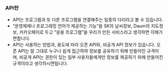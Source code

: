 ### API란
- API는 프로그램과 또 다른 프로그램을 연결해주는 일종의 다리라고 볼 수 있습니다.
- “운영체제나 프로그래밍 언어가 제공하는 기능”을 SK의 날씨정보, Daum의 지도정보, 카카오페이로 두고 “응용 프로그램”을 우리가 만든 서비스라고 생각하면 이해가 편합니다.
- API는 사용하는 방법과, 용도에 따라 오픈 API와, 비공개 API 정보가 있습니다. 오픈 API는 말 그대로 누구나 쉽게 접근하여 정보를 공유하기 위해 만들어진 규격이며, 비공개 API는 권한이 있는 일부 사용자들에게만 정보를 제공하기 위해 만들어진 규격이라고 생각하시면됩니다.
